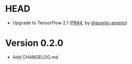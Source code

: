 # HEAD

- Upgrade to TensorFlow 2.1 ([PR#4](https://github.com/ai4cmb/NNhealpix/pull/4), by [@aurelio-amerio](https://github.com/aurelio-amerio))

# Version 0.2.0

- Add CHANGELOG.md
